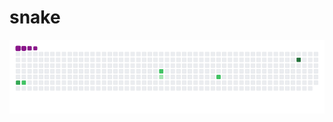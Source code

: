 # snake

![snake gif](https://github.com/rhsouza/snake/blob/output/github-contribution-grid-snake.gif)

